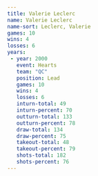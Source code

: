 ```yaml
---
title: Valerie Leclerc
name: Valerie Leclerc
name-sort: Leclerc, Valerie
games: 10
wins: 4
losses: 6
years:
 - year: 2000
   event: Hearts
   team: "QC"
   position: Lead
   games: 10
   wins: 4
   losses: 6
   inturn-total: 49
   inturn-percent: 70
   outturn-total: 133
   outturn-percent: 78
   draw-total: 134
   draw-percent: 75
   takeout-total: 48
   takeout-percent: 79
   shots-total: 182
   shots-percent: 76
---
```

